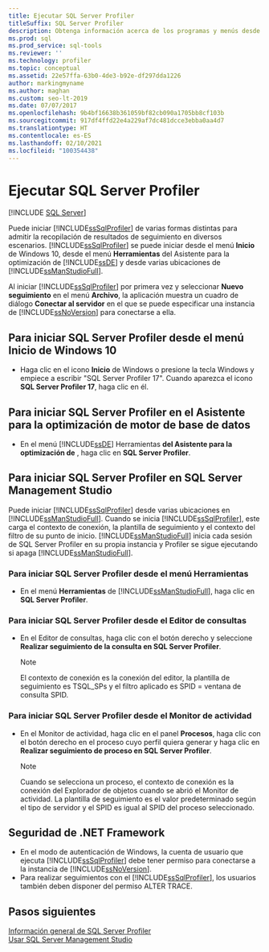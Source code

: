 ```yaml
---
title: Ejecutar SQL Server Profiler
titleSuffix: SQL Server Profiler
description: Obtenga información acerca de los programas y menús desde los que puede iniciar SQL Server Profiler y los contextos de conexión, plantillas y filtros que se utilizan con los resultados de seguimiento.
ms.prod: sql
ms.prod_service: sql-tools
ms.reviewer: ''
ms.technology: profiler
ms.topic: conceptual
ms.assetid: 22e57ffa-63b0-4de3-b92e-df297dda1226
author: markingmyname
ms.author: maghan
ms.custom: seo-lt-2019
ms.date: 07/07/2017
ms.openlocfilehash: 9b4bf16638b361059bf82cb090a1705bb8cf103b
ms.sourcegitcommit: 917df4ffd22e4a229af7dc481dcce3ebba0aa4d7
ms.translationtype: HT
ms.contentlocale: es-ES
ms.lasthandoff: 02/10/2021
ms.locfileid: "100354438"
---
```

# <a name="run-sql-server-profiler"></a>Ejecutar SQL Server Profiler

 [!INCLUDE [SQL Server](../../includes/applies-to-version/sqlserver.md)]

Puede iniciar [!INCLUDE[ssSqlProfiler](../../includes/sssqlprofiler-md.md)] de varias formas distintas para admitir la recopilación de resultados de seguimiento en diversos escenarios. [!INCLUDE[ssSqlProfiler](../../includes/sssqlprofiler-md.md)] se puede iniciar desde el menú **Inicio** de Windows 10, desde el menú **Herramientas** del Asistente para la optimización de [!INCLUDE[ssDE](../../includes/ssde-md.md)] y desde varias ubicaciones de [!INCLUDE[ssManStudioFull](../../includes/ssmanstudiofull-md.md)].  
  
Al iniciar [!INCLUDE[ssSqlProfiler](../../includes/sssqlprofiler-md.md)] por primera vez y seleccionar **Nuevo seguimiento** en el menú **Archivo**, la aplicación muestra un cuadro de diálogo **Conectar al servidor** en el que se puede especificar una instancia de [!INCLUDE[ssNoVersion](../../includes/ssnoversion-md.md)] para conectarse a ella.  
## <a name="to-start-sql-server-profiler-from-the-windows-10-start-menu"></a>Para iniciar SQL Server Profiler desde el menú Inicio de Windows 10  
-  Haga clic en el icono **Inicio** de Windows o presione la tecla Windows y empiece a escribir "SQL Server Profiler 17". Cuando aparezca el icono **SQL Server Profiler 17**, haga clic en él.   

## <a name="to-start-sql-server-profiler-in-database-engine-tuning-advisor"></a>Para iniciar SQL Server Profiler en el Asistente para la optimización de motor de base de datos  
-  En el menú [!INCLUDE[ssDE](../../includes/ssde-md.md)] Herramientas **del Asistente para la optimización de** , haga clic en **SQL Server Profiler**.  

## <a name="to-start-sql-server-profiler-in-sql-server-management-studio"></a>Para iniciar SQL Server Profiler en SQL Server Management Studio  
 Puede iniciar [!INCLUDE[ssSqlProfiler](../../includes/sssqlprofiler-md.md)] desde varias ubicaciones en [!INCLUDE[ssManStudioFull](../../includes/ssmanstudiofull-md.md)]. Cuando se inicia [!INCLUDE[ssSqlProfiler](../../includes/sssqlprofiler-md.md)], este carga el contexto de conexión, la plantilla de seguimiento y el contexto del filtro de su punto de inicio. [!INCLUDE[ssManStudioFull](../../includes/ssmanstudiofull-md.md)] inicia cada sesión de SQL Server Profiler en su propia instancia y Profiler se sigue ejecutando si apaga [!INCLUDE[ssManStudioFull](../../includes/ssmanstudiofull-md.md)].  
### <a name="to-start-sql-server-profiler-from-the-tools-menu"></a>Para iniciar SQL Server Profiler desde el menú Herramientas  
-  En el menú **Herramientas** de [!INCLUDE[ssManStudioFull](../../includes/ssmanstudiofull-md.md)], haga clic en **SQL Server Profiler**.  

### <a name="to-start-sql-server-profiler-from-the-query-editor"></a>Para iniciar SQL Server Profiler desde el Editor de consultas  
- En el Editor de consultas, haga clic con el botón derecho y seleccione **Realizar seguimiento de la consulta en SQL Server Profiler**.  

  > [!NOTE]  
  >  El contexto de conexión es la conexión del editor, la plantilla de seguimiento es TSQL_SPs y el filtro aplicado es SPID = ventana de consulta SPID.  
    
### <a name="to-start-sql-server-profiler-from-activity-monitor"></a>Para iniciar SQL Server Profiler desde el Monitor de actividad  
- En el Monitor de actividad, haga clic en el panel **Procesos**, haga clic con el botón derecho en el proceso cuyo perfil quiera generar y haga clic en **Realizar seguimiento de proceso en SQL Server Profiler**.  

    > [!NOTE]  
    >  Cuando se selecciona un proceso, el contexto de conexión es la conexión del Explorador de objetos cuando se abrió el Monitor de actividad. La plantilla de seguimiento es el valor predeterminado según el tipo de servidor y el SPID es igual al SPID del proceso seleccionado.  
    
## <a name="net-framework-security"></a>Seguridad de .NET Framework  
- En el modo de autenticación de Windows, la cuenta de usuario que ejecuta [!INCLUDE[ssSqlProfiler](../../includes/sssqlprofiler-md.md)] debe tener permiso para conectarse a la instancia de [!INCLUDE[ssNoVersion](../../includes/ssnoversion-md.md)].  
- Para realizar seguimientos con el [!INCLUDE[ssSqlProfiler](../../includes/sssqlprofiler-md.md)], los usuarios también deben disponer del permiso ALTER TRACE.  

## <a name="next-steps"></a>Pasos siguientes  
 [Información general de SQL Server Profiler](../../tools/sql-server-profiler/sql-server-profiler.md)   
 [Usar SQL Server Management Studio](../../ssms/sql-server-management-studio-ssms.md)